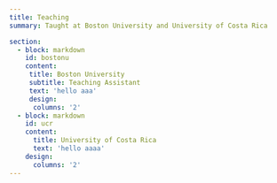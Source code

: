 ```yaml
---
title: Teaching
summary: Taught at Boston University and University of Costa Rica

section: 
  - block: markdown
    id: bostonu
    content:
     title: Boston University
     subtitle: Teaching Assistant
     text: 'hello aaa'
     design:
      columns: '2'
  - block: markdown
    id: ucr
    content:
      title: University of Costa Rica
      text: 'hello aaaa'
    design:
      columns: '2'
---
```

